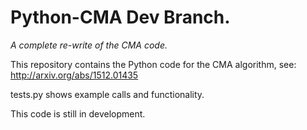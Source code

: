 # Python-CMA Dev Branch. 
_A complete re-write of the CMA code._

This repository contains the Python code for the CMA algorithm, see:
http://arxiv.org/abs/1512.01435

tests.py shows example calls and functionality. 

This code is still in development. 
